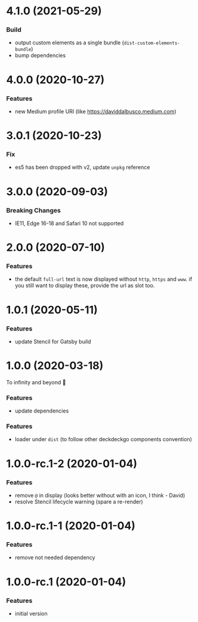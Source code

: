 # 4.1.0 (2021-05-29)

### Build

- output custom elements as a single bundle (`dist-custom-elements-bundle`)
- bump dependencies

# 4.0.0 (2020-10-27)

### Features

- new Medium profile URI (like https://daviddalbusco.medium.com)

# 3.0.1 (2020-10-23)

### Fix

- es5 has been dropped with v2, update `unpkg` reference

# 3.0.0 (2020-09-03)

### Breaking Changes

- IE11, Edge 16-18 and Safari 10 not supported

# 2.0.0 (2020-07-10)

### Features

- the default `full-url` text is now displayed without `http`, `https` and `www`. if you still want to display these, provide the url as slot too.

# 1.0.1 (2020-05-11)

### Features

- update Stencil for Gatsby build

# 1.0.0 (2020-03-18)

To infinity and beyond 🚀

### Features

- update dependencies

### Features

- loader under `dist` (to follow other deckdeckgo components convention)

# 1.0.0-rc.1-2 (2020-01-04)

### Features

- remove `@` in display (looks better without with an icon, I think - David)
- resolve Stencil lifecycle warning (spare a re-render)

# 1.0.0-rc.1-1 (2020-01-04)

### Features

- remove not needed dependency

# 1.0.0-rc.1 (2020-01-04)

### Features

- initial version
